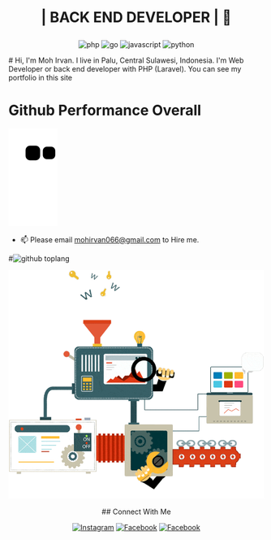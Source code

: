 # <p align="center">| BACK END DEVELOPER |  👋</p>
<p align="center"><img src="https://img.shields.io/badge/PHP-777BB4?style=for-the-badge&logo=php&logoColor=white" height="32px" alt="php">  <img src="https://img.shields.io/badge/Go-00ADD8?style=for-the-badge&logo=go&logoColor=white" height="32px" alt="go">  <img src="https://img.shields.io/badge/JavaScript-323330?style=for-the-badge&logo=javascript&logoColor=F7DF1E" height="32px" alt="javascript">  <img src="https://img.shields.io/badge/Python-3776AB?style=for-the-badge&logo=python&logoColor=white" height="32px" alt="python"></p>
# Hi, I'm Moh Irvan. I live in Palu, Central Sulawesi, Indonesia. I'm Web Developer or back end developer with PHP (Laravel). You can see my portfolio in this site


# Github Performance Overall
<!-- refer this: https://dev.to/mishmanners/how-to-enable-github-actions-on-your-profile-readme-for-a-contribution-graph-4l66 -->
![mayankchaudhary26 snake gif](https://github.com/mayankchaudhary26/mayankchaudhary26/blob/output/github-contribution-grid-snake.svg)      
     
- 📫 Please email mohirvan066@gmail.com to Hire me.

#![github toplang](https://github-readme-stats.vercel.app/api/top-langs/?username=mohammad-irvan&layout=compact&theme=nightowl)
<p align="center"><img src="src/Assets/home-main.gif"></p>


<p align="center"> ## Connect With Me</p>
<p align="center"><a href="https://www.instagram.com/moh_irvan09" target="_blank"><img src="https://img.shields.io/badge/Instagram-%23E4405F.svg?&style=flat-square&logo=instagram&logoColor=white" height="32px" alt="Instagram"></a>
<a href="https://web.facebook.com/uninstaller.user/" target="_blank"><img src="https://img.shields.io/badge/Facebook-1877F2?style=for-the-badge&logo=facebook&logoColor=white" height="32px" alt="Facebook"></a>
<a href="https://github.com/mohammad-irvan" target="_blank"><img src="https://img.shields.io/badge/GitHub-100000?style=for-the-badge&logo=github&logoColor=white" height="32px" alt="Facebook"></a></p>

